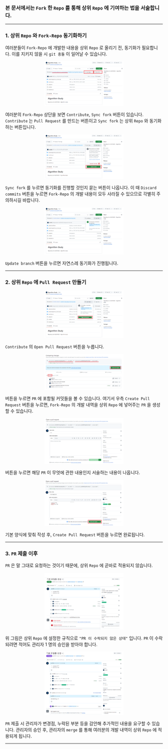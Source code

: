 
### 본 문서에서는 `Fork` 한 `Repo` 를 통해 상위 `Repo` 에 기여하는 법을 서술합니다.

---

### 1. 상위 `Repo` 와 `Fork-Repo` 동기화하기

여러분들이 `Fork-Repo` 에 개발한 내용을 상위 `Repo` 로 올리기 전, 동기화가 필요합니다. 이를 지키지 않을 시 `git 충돌` 이 일어날 수 있습니다.

<!-- contribute_1.png -->

<p align="center">
    <img src="../../assets/image/How_to_contribute/contribute_1.png", width=50%, height=50%>
</p>

여러분의 `Fork-Repo` 상단을 보면 `Contribute`, `Sync fork` 버튼이 있습니다. `Contribute` 는 `Pull Request` 를 만드는 버튼이고 `Sync fork` 는 상위 `Repo` 와 동기화 하는 버튼입니다.

<!-- contribute_2.png -->

<p align="center">
    <img src="../../assets/image/How_to_contribute/contribute_2.png", width=50%, height=50%>
</p>

`Sync fork` 를 누르면 동기화를 진행할 것인지 묻는 버튼이 나옵니다. 이 때 `Discard commits` 버튼을 누르면 `Fork-Repo` 의 개발 내용이 모두 사라질 수 있으므로 각별히 주의하시길 바랍니다.

<!-- contribute_3.png -->

<p align="center">
    <img src="../../assets/image/How_to_contribute/contribute_3.png", width=50%, height=50%>
</p>

`Update branch` 버튼을 누르면 자연스레 동기화가 진행됩니다.

---

### 2. 상위 `Repo` 에 `Pull Request` 만들기

<!-- contribute_4.png -->

<p align="center">
    <img src="../../assets/image/How_to_contribute/contribute_4.png", width=50%, height=50%>
</p>

`Contribute` 의 `Open Pull Request` 버튼을 누릅니다.

<!-- contribute_5.png -->

<p align="center">
    <img src="../../assets/image/How_to_contribute/contribute_5.png", width=50%, height=50%>
</p>

버튼을 누르면 `PR` 에 포함될 커밋들을 볼 수 있습니다. 여기서 우측 `Create Pull Request` 버튼을 누르면, `Fork-Repo` 의 개발 내역을 상위 `Repo` 에 넣어주는 `PR` 을 생성할 수 있습니다.

<!-- contribute_6.png -->

<p align="center">
    <img src="../../assets/image/How_to_contribute/contribute_6.png", width=50%, height=50%>
</p>

버튼을 누르면 해당 `PR` 이 무엇에 관한 내용인지 서술하는 내용이 나옵니다. 

<!-- contribute_7.png -->

<p align="center">
    <img src="../../assets/image/How_to_contribute/contribute_7.png", width=50%, height=50%>
</p>

기본 양식에 맞춰 작성 후, `Create Pull Request` 버튼을 누르면 완료됩니다.

---

### 3. `PR` 제출 이후

`PR` 은 말 그대로 요청하는 것이기 때문에, 상위 `Repo` 에 곧바로 적용되지 않습니다.

<!-- contribute_8.png -->

<p align="center">
    <img src="../../assets/image/How_to_contribute/contribute_8.png", width=50%, height=50%>
</p>

위 그림은 상위 `Repo` 에 설정한 규칙으로 `"PR 이 수락되지 않은 상태"` 입니다. `PR` 이 수락되려면 적어도 관리자 1 명의 승인을 받아야 합니다.

<!-- contribute_9.png -->

<p align="center">
    <img src="../../assets/image/How_to_contribute/contribute_9.png", width=50%, height=50%>
</p>

`PR` 제출 시 관리자가 변경점, 누락된 부분 등을 감안해 추가적인 내용을 요구할 수 있습니다. 관리자의 승인 후, 관리자의 `merge` 를 통해 여러분의 개발 내역이 상위 `Repo` 에 적용되게 됩니다.

---

